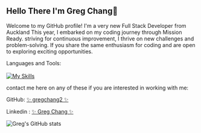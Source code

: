 ## Hello There I'm Greg Chang👋

Welcome to my GitHub profile! I'm a very new Full Stack Developer from Auckland 
This year, I embarked on my coding journey through Mission Ready.
striving for continuous improvement, I thrive on new challenges and problem-solving.
If you share the same enthusiasm for coding and are open to exploring exciting opportunities. 

Languages and Tools:<br><br>
[![My Skills](https://skillicons.dev/icons?i=js,html,css,nodejs,ts,github,postman,mysql,sass,gcp,mongodb,docker)](https://skillicons.dev)

contact me here on any of these if you are interested in working with me:
 
 GitHub: [✨ gregchang2 ✨](https://github.com/gregchang2)

 Linkedin : [✨ Greg Chang ✨](https://www.linkedin.com/in/greg-chang-916459265/)

 ![Greg's GitHub stats](https://github-readme-stats.vercel.app/api?username=gregchang2&show_icons=true&theme=transparent)
 
##


<!--
**gregchang2/gregchang2** is a ✨ _special_ ✨ repository because its `README.md` (this file) appears on your GitHub profile.

Here are some ideas to get you started:

- 🔭 I’m currently working on ...
- 🌱 I’m currently learning ...
- 👯 I’m looking to collaborate on ...
- 🤔 I’m looking for help with ...
- 💬 Ask me about ...
- 📫 How to reach me: ...
- 😄 Pronouns: ...
- ⚡ Fun fact: ...
-->
